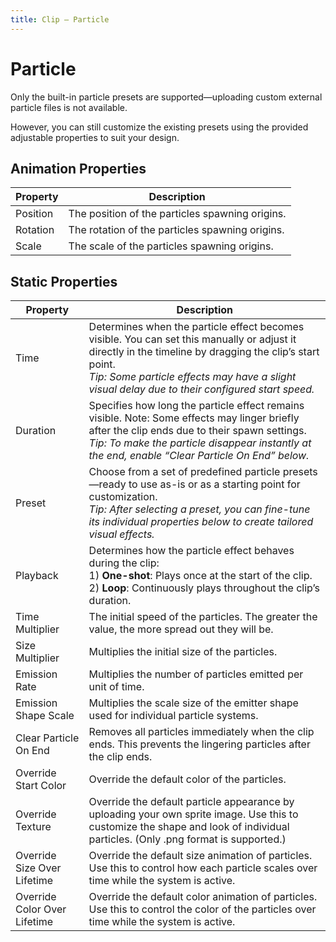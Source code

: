 ```yaml
---
title: Clip — Particle
---
```


# Particle

Only the built-in particle presets are supported—uploading custom external particle files is not available.

However, you can still customize the existing presets using the provided adjustable properties to suit your design.

## Animation Properties
| Property                | Description                                                                                     |
|-------------------------|-------------------------------------------------------------------------------------------------|
| Position                | The position of the particles spawning origins.                                                               |
| Rotation                | The rotation of the particles spawning origins.                                                               |
| Scale                   | The scale of the particles spawning origins.                                                                 |

## Static Properties
| Property                         | Description                                                                                                                                                                                                                                                   |
|----------------------------------|---------------------------------------------------------------------------------------------------------------------------------------------------------------------------------------------------------------------------------------------------------------|
| Time                             | Determines when the particle effect becomes visible. You can set this manually or adjust it directly in the timeline by dragging the clip’s start point.<br/>_Tip: Some particle effects may have a slight visual delay due to their configured start speed._ |
| Duration                         | Specifies how long the particle effect remains visible. Note: Some effects may linger briefly after the clip ends due to their spawn settings.<br/>_Tip: To make the particle disappear instantly at the end, enable “Clear Particle On End” below._          |
| Preset                           | Choose from a set of predefined particle presets—ready to use as-is or as a starting point for customization.<br/>_Tip: After selecting a preset, you can fine-tune its individual properties below to create tailored visual effects._                       |
| Playback                         | Determines how the particle effect behaves during the clip:<br/>1) **One-shot**: Plays once at the start of the clip.<br/>2) **Loop**: Continuously plays throughout the clip’s duration.                                                                     |
| Time Multiplier                  | The initial speed of the particles. The greater the value, the more spread out they will be.                                                                                                                                                                  |
| Size Multiplier                  | Multiplies the initial size of the particles.                                                                                                                                                                                                                 |
| Emission Rate                    | Multiplies the number of particles emitted per unit of time.                                                                                                                                                                                                  |
| Emission Shape Scale             | Multiplies the scale size of the emitter shape used for individual particle systems.                                                                                                                                                                          |
| Clear Particle On End            | Removes all particles immediately when the clip ends. This prevents the lingering particles after the clip ends.                                                                                                                                              |
| Override Start Color             | Override the default color of the particles.                                                                                                                                                                                                                  |
| Override Texture                 | Override the default particle appearance by uploading your own sprite image. Use this to customize the shape and look of individual particles. (Only .png format is supported.)                                                                               |
| Override Size Over Lifetime      | Override the default size animation of particles. Use this to control how each particle scales over time while the system is active.                                                                                                                          |
| Override Color Over Lifetime     | Override the default color animation of particles. Use this to control the color of the particles over time while the system is active.                                                                                                                       |